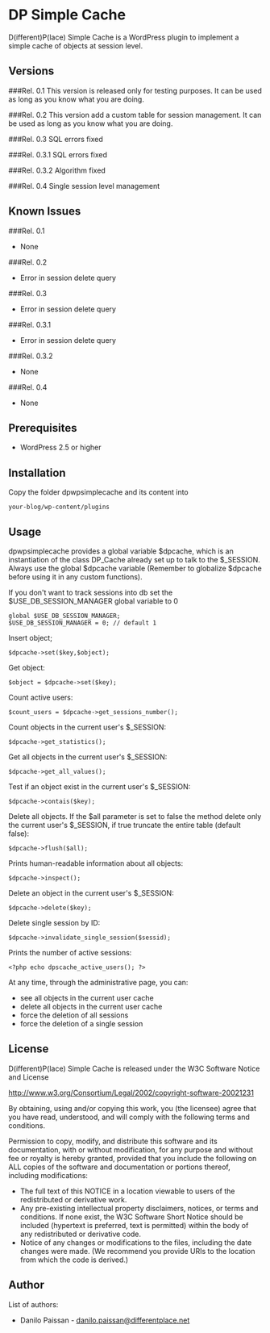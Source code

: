 DP Simple Cache
===============

D(ifferent)P(lace) Simple Cache is a WordPress plugin to implement a simple cache of objects at session level.

Versions
--------
###Rel. 0.1
This version is released only for testing purposes. It can be used as long as you know what you are doing.

###Rel. 0.2
This version add a custom table for session management. It can be used as long as you know what you are doing.

###Rel. 0.3
SQL errors fixed

###Rel. 0.3.1
SQL errors fixed

###Rel. 0.3.2
Algorithm fixed

###Rel. 0.4
Single session level management

Known Issues
------------
###Rel. 0.1
* None

###Rel. 0.2
* Error in session delete query

###Rel. 0.3
* Error in session delete query

###Rel. 0.3.1
* Error in session delete query 

###Rel. 0.3.2
* None

###Rel. 0.4
* None

Prerequisites
-------------
* WordPress 2.5 or higher

Installation
------------
Copy the folder dpwpsimplecache and its content into 

	your-blog/wp-content/plugins

Usage
-----
dpwpsimplecache provides a global variable $dpcache, which is an instantiation of the class DP_Cache already set up to talk to the $_SESSION. Always use the global $dpcache variable (Remember to globalize $dpcache before using it in any custom functions). 

If you don't want to track sessions into db set the $USE_DB_SESSION_MANAGER global variable to 0

	global $USE_DB_SESSION_MANAGER;
	$USE_DB_SESSION_MANAGER = 0; // default 1

Insert object;

	$dpcache->set($key,$object);
	
Get object:

	$object = $dpcache->set($key);
	
Count active users:

	$count_users = $dpcache->get_sessions_number();
	
Count objects in the current user's $_SESSION:

	$dpcache->get_statistics();
	
Get all objects in the current user's $_SESSION:

	$dpcache->get_all_values();
	
Test if an object exist in the current user's $_SESSION:

	$dpcache->contais($key);
	
Delete all objects. If the $all parameter is set to false the method delete only the current user's $_SESSION, if true truncate the entire table (default false):

	$dpcache->flush($all);
	
Prints human-readable information about all objects:

	$dpcache->inspect();
	
Delete an object in the current user's $_SESSION:

	$dpcache->delete($key);
	
Delete single session by ID:

	$dpcache->invalidate_single_session($sessid);
	
Prints the number of active sessions:

	<?php echo dpscache_active_users(); ?>
	
At any time, through the administrative page, you can:

* see all objects in the current user cache
* delete all objects in the current user cache
* force the deletion of all sessions
* force the deletion of a single session
	
License
-------
D(ifferent)P(lace) Simple Cache is released under the W3C Software Notice and License 

http://www.w3.org/Consortium/Legal/2002/copyright-software-20021231

By obtaining, using and/or copying this work, you (the licensee) agree that you have read, understood, and will comply with the following terms and conditions.

Permission to copy, modify, and distribute this software and its documentation, with or without modification, for any purpose and without fee or royalty is hereby granted, provided that you include the following on ALL copies of the software and documentation or portions thereof, including modifications:

* The full text of this NOTICE in a location viewable to users of the redistributed or derivative work.
* Any pre-existing intellectual property disclaimers, notices, or terms and conditions. If none exist, the W3C Software Short Notice should be included (hypertext is preferred, text is permitted) within the body of any redistributed or derivative code.
* Notice of any changes or modifications to the files, including the date changes were made. (We recommend you provide URIs to the location from which the code is derived.)

Author
------
List of authors:

* Danilo Paissan - danilo.paissan@differentplace.net